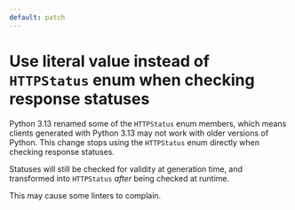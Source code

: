 ```yaml
---
default: patch
---
```


# Use literal value instead of `HTTPStatus` enum when checking response statuses

Python 3.13 renamed some of the `HTTPStatus` enum members, which means clients generated with Python 3.13 may not work 
with older versions of Python. This change stops using the `HTTPStatus` enum directly when checking response statuses.

Statuses will still be checked for validity at generation time, and transformed into `HTTPStatus` _after_ being checked 
at runtime.

This may cause some linters to complain.
